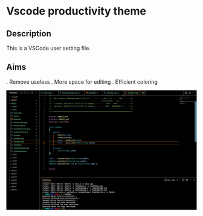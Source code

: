 # Vscode productivity theme

## Description
This is a VSCode user setting file.

## Aims
. Remove useless
. More space for editing
. Efficient coloring

![preview](preview.png)
